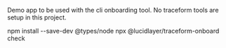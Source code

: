 Demo app to be used with the cli onboarding tool. No traceform tools are setup in this project.

npm install --save-dev @types/node
npx @lucidlayer/traceform-onboard check

